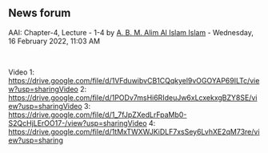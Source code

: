 <h2>News forum</h2><a href="https://moodle.cse.buet.ac.bd/user/view.php?id=34&course=650"></a>
AAI: Chapter-4, Lecture - 1-4
by <a href="https://moodle.cse.buet.ac.bd/user/view.php?id=34&course=650">A. B. M. Alim Al Islam Islam</a> - Wednesday, 16 February 2022, 11:03 AM


 

Video 1: https://drive.google.com/file/d/1VFduwibvCB1CQqkyel9vOGOYAP69ILTc/view?usp=sharingVideo 2: https://drive.google.com/file/d/1PODv7msHi6RIdeuJw6xLcxekxgBZY8SE/view?usp=sharingVideo 3: https://drive.google.com/file/d/1_7fJpZXedLrFpaMb0-S2QcHjLErOO17-/view?usp=sharingVideo 4: https://drive.google.com/file/d/1tMxTWXWJKiDLF7xsSey6LvhXE2qM73re/view?usp=sharing






